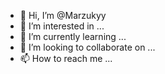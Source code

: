 - 👋 Hi, I’m @Marzukyy
- 👀 I’m interested in ...
- 🌱 I’m currently learning ...
- 💞️ I’m looking to collaborate on ...
- 📫 How to reach me ...

<!---
Marzukyy/Marzukyy is a ✨ special ✨ repository because its `README.md` file) appears on your GitHub profile.
You can click the Preview link to take a look at your changes.
--->
